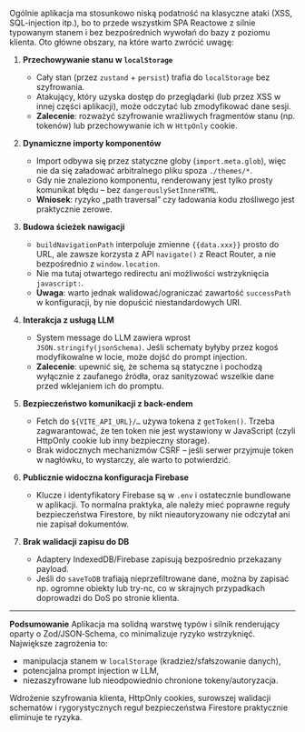 Ogólnie aplikacja ma stosunkowo niską podatność na klasyczne ataki (XSS, SQL-injection itp.), bo to przede wszystkim SPA Reactowe z silnie typowanym stanem i bez bezpośrednich wywołań do bazy z poziomu klienta. Oto główne obszary, na które warto zwrócić uwagę:

1. **Przechowywanie stanu w `localStorage`**

   * Cały stan (przez `zustand` + `persist`) trafia do `localStorage` bez szyfrowania.
   * Atakujący, który uzyska dostęp do przeglądarki (lub przez XSS w innej części aplikacji), może odczytać lub zmodyfikować dane sesji.
   * **Zalecenie**: rozważyć szyfrowanie wrażliwych fragmentów stanu (np. tokenów) lub przechowywanie ich w `HttpOnly` cookie.

2. **Dynamiczne importy komponentów**

   * Import odbywa się przez statyczne globy (`import.meta.glob`), więc nie da się załadować arbitralnego pliku spoza `./themes/*`.
   * Gdy nie znaleziono komponentu, renderowany jest tylko prosty komunikat błędu – bez `dangerouslySetInnerHTML`.
   * **Wniosek**: ryzyko „path traversal” czy ładowania kodu złośliwego jest praktycznie zerowe.

3. **Budowa ścieżek nawigacji**

   * `buildNavigationPath` interpoluje zmienne `{{data.xxx}}` prosto do URL, ale zawsze korzysta z API `navigate()` z React Router, a nie bezpośrednio z `window.location`.
   * Nie ma tutaj otwartego redirectu ani możliwości wstrzyknięcia `javascript:`.
   * **Uwaga**: warto jednak walidować/ograniczać zawartość `successPath` w konfiguracji, by nie dopuścić niestandardowych URI.

4. **Interakcja z usługą LLM**

   * System message do LLM zawiera wprost `JSON.stringify(jsonSchema)`. Jeśli schematy byłyby przez kogoś modyfikowalne w locie, może dojść do prompt injection.
   * **Zalecenie**: upewnić się, że schema są statyczne i pochodzą wyłącznie z zaufanego źródła, oraz sanityzować wszelkie dane przed wklejaniem ich do promptu.

5. **Bezpieczeństwo komunikacji z back-endem**

   * Fetch do `${VITE_API_URL}/…` używa tokena z `getToken()`. Trzeba zagwarantować, że ten token nie jest wystawiony w JavaScript (czyli HttpOnly cookie lub inny bezpieczny storage).
   * Brak widocznych mechanizmów CSRF – jeśli serwer przyjmuje token w nagłówku, to wystarczy, ale warto to potwierdzić.

6. **Publicznie widoczna konfiguracja Firebase**

   * Klucze i identyfikatory Firebase są w `.env` i ostatecznie bundlowane w aplikacji. To normalna praktyka, ale należy mieć poprawne reguły bezpieczeństwa Firestore, by nikt nieautoryzowany nie odczytał ani nie zapisał dokumentów.

7. **Brak walidacji zapisu do DB**

   * Adaptery IndexedDB/Firebase zapisują bezpośrednio przekazany payload.
   * Jeśli do `saveToDB` trafiają nieprzefiltrowane dane, można by zapisać np. ogromne obiekty lub try-nc, co w skrajnych przypadkach doprowadzi do DoS po stronie klienta.

---

**Podsumowanie**
Aplikacja ma solidną warstwę typów i silnik renderujący oparty o Zod/JSON‐Schema, co minimalizuje ryzyko wstrzyknięć. Największe zagrożenia to:

* manipulacja stanem w `localStorage` (kradzież/sfałszowanie danych),
* potencjalna prompt injection w LLM,
* niezaszyfrowane lub nieodpowiednio chronione tokeny/autoryzacja.

Wdrożenie szyfrowania klienta, HttpOnly cookies, surowszej walidacji schematów i rygorystycznych reguł bezpieczeństwa Firestore praktycznie eliminuje te ryzyka.
